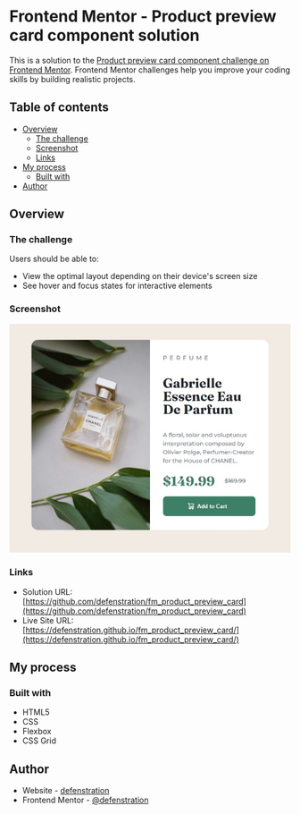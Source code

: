 # Frontend Mentor - Product preview card component solution

This is a solution to the [Product preview card component challenge on Frontend Mentor](https://www.frontendmentor.io/challenges/product-preview-card-component-GO7UmttRfa). Frontend Mentor challenges help you improve your coding skills by building realistic projects. 

## Table of contents

- [Overview](#overview)
  - [The challenge](#the-challenge)
  - [Screenshot](#screenshot)
  - [Links](#links)
- [My process](#my-process)
  - [Built with](#built-with)
- [Author](#author)


## Overview

### The challenge

Users should be able to:

- View the optimal layout depending on their device's screen size
- See hover and focus states for interactive elements

### Screenshot

![](./product-preview-card-component-main/images/Screenshot%202024-09-06%20075205.jpg)


### Links

- Solution URL: [https://github.com/defenstration/fm_product_preview_card](https://github.com/defenstration/fm_product_preview_card)
- Live Site URL: [https://defenstration.github.io/fm_product_preview_card/](https://defenstration.github.io/fm_product_preview_card/)

## My process

### Built with

- HTML5
- CSS
- Flexbox
- CSS Grid

## Author

- Website - [defenstration](https://github.com/defenstration)
- Frontend Mentor - [@defenstration](https://www.frontendmentor.io/profile/defenstration)


